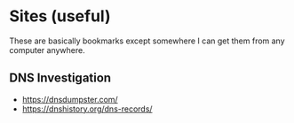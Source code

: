 # Sites (useful)

These are basically bookmarks except somewhere I can get them from any computer anywhere.

## DNS Investigation
* https://dnsdumpster.com/
* https://dnshistory.org/dns-records/
